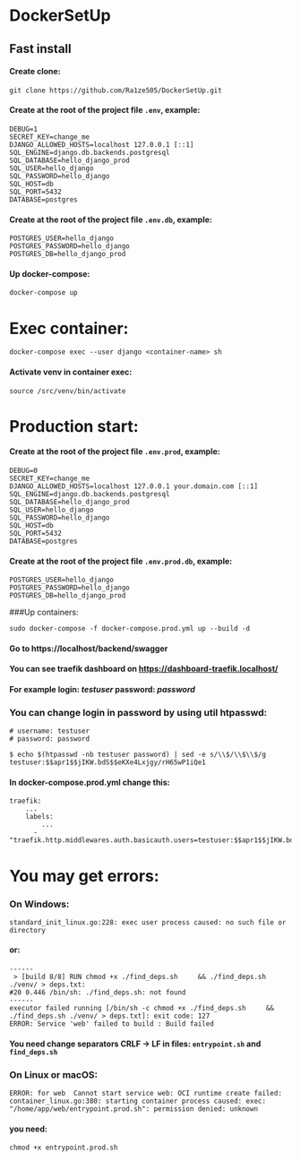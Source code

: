 # DockerSetUp
## Fast install
#### Create clone:
```
git clone https://github.com/Ra1ze505/DockerSetUp.git
```

#### Create at the root of the project file `.env`, example:

```
DEBUG=1
SECRET_KEY=change_me
DJANGO_ALLOWED_HOSTS=localhost 127.0.0.1 [::1]
SQL_ENGINE=django.db.backends.postgresql
SQL_DATABASE=hello_django_prod
SQL_USER=hello_django
SQL_PASSWORD=hello_django
SQL_HOST=db
SQL_PORT=5432
DATABASE=postgres
```

#### Create at the root of the project file `.env.db`, example:

``` 
POSTGRES_USER=hello_django
POSTGRES_PASSWORD=hello_django
POSTGRES_DB=hello_django_prod
```

#### Up docker-compose:

```
docker-compose up
```

# Exec container:

```
docker-compose exec --user django <container-name> sh
```
#### Activate venv in container exec:

```
source /src/venv/bin/activate
```

# Production start:

#### Create at the root of the project file `.env.prod`, example:

```
DEBUG=0
SECRET_KEY=change_me
DJANGO_ALLOWED_HOSTS=localhost 127.0.0.1 your.domain.com [::1]
SQL_ENGINE=django.db.backends.postgresql
SQL_DATABASE=hello_django_prod
SQL_USER=hello_django
SQL_PASSWORD=hello_django
SQL_HOST=db
SQL_PORT=5432
DATABASE=postgres
```

#### Create at the root of the project file `.env.prod.db`, example:

``` 
POSTGRES_USER=hello_django
POSTGRES_PASSWORD=hello_django
POSTGRES_DB=hello_django_prod
```

###Up containers:
```
sudo docker-compose -f docker-compose.prod.yml up --build -d
```

#### Go to https://localhost/backend/swagger
#### You can see traefik dashboard on https://dashboard-traefik.localhost/

#### For example login: _testuser_ password: _password_

### You can change login in password by using util htpasswd:
```
# username: testuser
# password: password

$ echo $(htpasswd -nb testuser password) | sed -e s/\\$/\\$\\$/g
testuser:$$apr1$$jIKW.bdS$$eKXe4Lxjgy/rH65wP1iQe1
```

#### In docker-compose.prod.yml change this:
```
traefik:
    ...
    labels:
        ...
      - "traefik.http.middlewares.auth.basicauth.users=testuser:$$apr1$$jIKW.bdS$$eKXe4Lxjgy/rH65wP1iQe1"
```

# You may get errors:
### On Windows:
```
standard_init_linux.go:228: exec user process caused: no such file or directory
```
#### or:
```
------
 > [build 8/8] RUN chmod +x ./find_deps.sh     && ./find_deps.sh ./venv/ > deps.txt:
#20 0.446 /bin/sh: ./find_deps.sh: not found
------
executor failed running [/bin/sh -c chmod +x ./find_deps.sh     && ./find_deps.sh ./venv/ > deps.txt]: exit code: 127
ERROR: Service 'web' failed to build : Build failed

```
#### You need change separators CRLF -> LF in files: `entrypoint.sh` and `find_deps.sh`

### On Linux or macOS:
```
ERROR: for web  Cannot start service web: OCI runtime create failed: container_linux.go:380: starting container process caused: exec: "/home/app/web/entrypoint.prod.sh": permission denied: unknown
```
#### you need:
```
chmod +x entrypoint.prod.sh 
```


